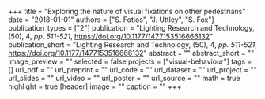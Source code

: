 +++
title = "Exploring the nature of visual fixations on other pedestrians"
date = "2018-01-01"
authors = ["S. Fotios", "J. Uttley", "S. Fox"]
publication_types = ["2"]
publication = "Lighting Research and Technology, (50), 4, _pp. 511-521_, https://doi.org/10.1177/1477153516666132"
publication_short = "Lighting Research and Technology, (50), 4, _pp. 511-521_, https://doi.org/10.1177/1477153516666132"
abstract = ""
abstract_short = ""
image_preview = ""
selected = false
projects = ["visual-behaviour"]
tags = []
url_pdf = ""
url_preprint = ""
url_code = ""
url_dataset = ""
url_project = ""
url_slides = ""
url_video = ""
url_poster = ""
url_source = ""
math = true
highlight = true
[header]
image = ""
caption = ""
+++
